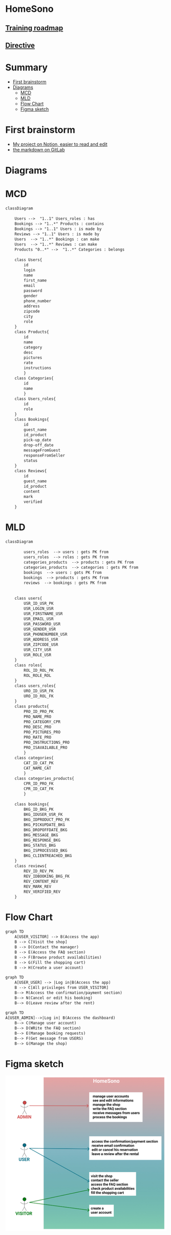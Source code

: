 # HomeSono

## [Training roadmap](https://gitlab.com/ofp-oc-cda2/ressources/-/blob/main/Formation/Programme.md)
## [Directive](https://gitlab.com/ofp-oc-cda2/ressources/-/blob/main/Formation/Fil%20rouge.md#livrables)
#

# Summary

 - [First brainstorm](#first-brainstorm)
 - [Diagrams](#diagrams)
    - [MCD](#mcd)
    -  [MLD](#mld)
    - [Flow Chart](#flow-chart)
    - [Figma sketch](#figma-sketch)
# 

 # First brainstorm
- [My project on Notion, easier to read and edit](https://nicolasmaesfr.notion.site/HomeSono-32fc326f03b54eed987b3ba9d79fd54c)
- [the markdown on GitLab](markdown_files/design_first_brainstorm.md)
#

# Diagrams
# MCD
```mermaid
classDiagram

    Users -->  "1..1" Users_roles : has
    Bookings --> "1..*" Products : contains
    Bookings --> "1..1" Users : is made by
    Reviews --> "1..1" Users : is made by
    Users  --> "1..*" Bookings : can make
    Users  --> "1..*" Reviews : can make
    Products "0..*" -->  "1..*" Categories : belongs

    class Users{
        id
        login
        name
        first_name
        email
        password
        gender
        phone_number
        address
        zipcode
        city
        role
    }
    class Products{
        id
        name
        category
        desc
        pictures
        rate
        instructions
        }
    class Categories{
        id
        name
        }
    class Users_roles{
        id
        role
    }
    class Bookings{
        id
        guest_name
        id_product
        pick-up_date
        drop-off_date
        messageFromGuest
        responseFromSeller
        status
    }
    class Reviews{
        id
        guest_name
        id_product
        content
        mark
        verified
    }
```
# 

# MLD
```mermaid
classDiagram

        users_roles  --> users : gets PK from
        users_roles  --> roles : gets PK from
        categories_products  --> products : gets PK from
        categories_products  --> categories : gets PK from
        bookings  --> users : gots PK from
        bookings  --> products : gets PK from
        reviews  --> bookings : gets PK from


    class users{
        USR_ID_USR_PK
        USR_LOGIN_USR
        USR_FIRSTNAME_USR
        USR_EMAIL_USR
        USR_PASSWORD_USR
        USR_GENDER_USR
        USR_PHONENUMBER_USR
        USR_ADDRESS_USR
        USR_ZIPCODE_USR
        USR_CITY_USR
        USR_ROLE_USR
    }
    class roles{
        ROL_ID_ROL_PK
        ROL_ROLE_ROL
    }
    class users_roles{
        URO_ID_USR_FK
        URO_ID_ROL_FK
    }
    class products{
        PRO_ID_PRO_PK
        PRO_NAME_PRO
        PRO_CATEGORY_CPR
        PRO_DESC_PRO
        PRO_PICTURES_PRO
        PRO_RATE_PRO
        PRO_INSTRUCTIONS_PRO
        PRO_ISAVAILABLE_PRO
        }
    class categories{
        CAT_ID_CAT_PK
        CAT_NAME_CAT
        }
    class categories_products{
        CPR_ID_PRO_FK
        CPR_ID_CAT_FK
        }

    class bookings{
        BKG_ID_BKG_PK
        BKG_IDUSER_USR_FK
        BKG_IDPRODUCT_PRO_FK
        BKG_PICKUPDATE_BKG
        BKG_DROPOFFDATE_BKG
        BKG_MESSAGE_BKG
        BKG_RESPONSE_BKG
        BKG_STATUS_BKG
        BKG_ISPROCESSED_BKG
        BKG_CLIENTREACHED_BKG
    }
    class reviews{
        REV_ID_REV_PK
        REV_IDBOOKING_BKG_FK
        REV_CONTENT_REV
        REV_MARK_REV
        REV_VERIFIED_REV
    }
```
#

# Flow Chart
```mermaid
graph TD
    A[USER_VISITOR] --> B(Access the app)
    B --> C[Visit the shop]
    B --> D(Contact the manager)
    B --> E(Access the FAQ section)
    B --> F(Browse product availabilities)
    B --> G(Fill the shopping cart)
    B --> H(Create a user account)
```
```mermaid
graph TD
    A[USER_USER] --> |Log in|B(Access the app)
    B --> C[All privileges from USER_VISITOR]
    B--> M(Access the confirmation/payment section)
    B--> N(Cancel or edit his booking)
    B--> O(Leave review after the rent)
```
```mermaid
graph TD
A[USER_ADMIN]-->|Log in| B(Access the dashboard)
    B--> C(Manage user account)
    B--> D(WRite the FAQ section)
    B--> E(Manage booking requests)
    B--> F(Get message from USERS)
    B--> G(Manage the shop)
```
#
# Figma sketch
![](roles.jpg)

